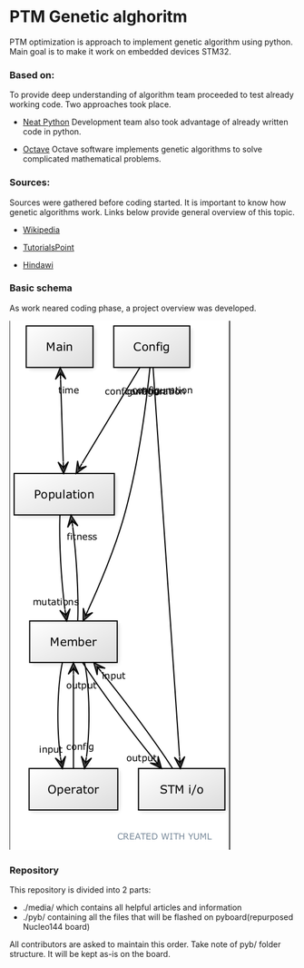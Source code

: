 # PTM Genetic alghoritm

PTM optimization is approach to implement genetic algorithm using python. Main goal is to make it work on embedded devices STM32.

### Based on:
To provide deep understanding of algorithm team proceeded to test already working code. Two approaches took place.

- [Neat Python](https://github.com/CodeReclaimers/neat-python "Neat Python")
Development team also took advantage of already written code in python.

- [Octave](https://www.gnu.org/software/octave/ "Octave")
Octave software implements genetic algorithms to solve complicated mathematical problems.

### Sources:

Sources were gathered before coding started. It is important to know how genetic algorithms work. Links below provide general overview of this topic.
 
 - [Wikipedia](https://en.wikipedia.org/wiki/Genetic_algorithm "Wikipedia")
 
 - [TutorialsPoint](https://www.tutorialspoint.com/genetic_algorithms/genetic_algorithms_quick_guide.htm "TutorialsPoint") 
 
 -  [Hindawi](https://www.hindawi.com/journals/jmath/2016/4015845/ "Hindawi")

### Basic schema

As work neared coding phase, a project overview was developed.

![uml_diagram](/media/diagram.png "uml_diagram")

### Repository
This repository is divided into 2 parts:
 
 - ./media/ which contains all helpful articles and information
 - ./pyb/ containing all the files that will be flashed on pyboard(repurposed Nucleo144 board)
 
 All contributors are asked to maintain this order. Take note of pyb/ folder structure. It will be kept as-is on the board.
